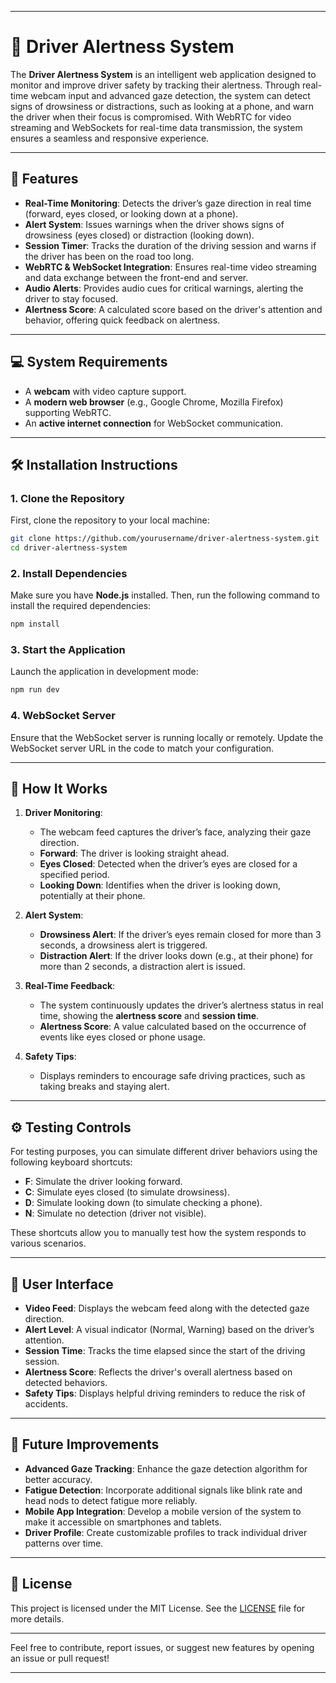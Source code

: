 
---

# 🚗 **Driver Alertness System**

The **Driver Alertness System** is an intelligent web application designed to monitor and improve driver safety by tracking their alertness. Through real-time webcam input and advanced gaze detection, the system can detect signs of drowsiness or distractions, such as looking at a phone, and warn the driver when their focus is compromised. With WebRTC for video streaming and WebSockets for real-time data transmission, the system ensures a seamless and responsive experience.

---

## 📌 **Features**

- **Real-Time Monitoring**: Detects the driver’s gaze direction in real time (forward, eyes closed, or looking down at a phone).
- **Alert System**: Issues warnings when the driver shows signs of drowsiness (eyes closed) or distraction (looking down).
- **Session Timer**: Tracks the duration of the driving session and warns if the driver has been on the road too long.
- **WebRTC & WebSocket Integration**: Ensures real-time video streaming and data exchange between the front-end and server.
- **Audio Alerts**: Provides audio cues for critical warnings, alerting the driver to stay focused.
- **Alertness Score**: A calculated score based on the driver's attention and behavior, offering quick feedback on alertness.

---

## 💻 **System Requirements**

- A **webcam** with video capture support.
- A **modern web browser** (e.g., Google Chrome, Mozilla Firefox) supporting WebRTC.
- An **active internet connection** for WebSocket communication.

---

## 🛠️ **Installation Instructions**

### 1. **Clone the Repository**
First, clone the repository to your local machine:
```bash
git clone https://github.com/yourusername/driver-alertness-system.git
cd driver-alertness-system
```

### 2. **Install Dependencies**
Make sure you have **Node.js** installed. Then, run the following command to install the required dependencies:
```bash
npm install
```

### 3. **Start the Application**
Launch the application in development mode:
```bash
npm run dev
```

### 4. **WebSocket Server**
Ensure that the WebSocket server is running locally or remotely. Update the WebSocket server URL in the code to match your configuration.

---

## 🚦 **How It Works**

1. **Driver Monitoring**: 
   - The webcam feed captures the driver’s face, analyzing their gaze direction.
   - **Forward**: The driver is looking straight ahead.
   - **Eyes Closed**: Detected when the driver’s eyes are closed for a specified period.
   - **Looking Down**: Identifies when the driver is looking down, potentially at their phone.

2. **Alert System**:
   - **Drowsiness Alert**: If the driver’s eyes remain closed for more than 3 seconds, a drowsiness alert is triggered.
   - **Distraction Alert**: If the driver looks down (e.g., at their phone) for more than 2 seconds, a distraction alert is issued.

3. **Real-Time Feedback**: 
   - The system continuously updates the driver’s alertness status in real time, showing the **alertness score** and **session time**.
   - **Alertness Score**: A value calculated based on the occurrence of events like eyes closed or phone usage.

4. **Safety Tips**: 
   - Displays reminders to encourage safe driving practices, such as taking breaks and staying alert.

---

## ⚙️ **Testing Controls**

For testing purposes, you can simulate different driver behaviors using the following keyboard shortcuts:

- **F**: Simulate the driver looking forward.
- **C**: Simulate eyes closed (to simulate drowsiness).
- **D**: Simulate looking down (to simulate checking a phone).
- **N**: Simulate no detection (driver not visible).

These shortcuts allow you to manually test how the system responds to various scenarios.

---

## 🎨 **User Interface**

- **Video Feed**: Displays the webcam feed along with the detected gaze direction.
- **Alert Level**: A visual indicator (Normal, Warning) based on the driver’s attention.
- **Session Time**: Tracks the time elapsed since the start of the driving session.
- **Alertness Score**: Reflects the driver's overall alertness based on detected behaviors.
- **Safety Tips**: Displays helpful driving reminders to reduce the risk of accidents.

---

## 🚀 **Future Improvements**

- **Advanced Gaze Tracking**: Enhance the gaze detection algorithm for better accuracy.
- **Fatigue Detection**: Incorporate additional signals like blink rate and head nods to detect fatigue more reliably.
- **Mobile App Integration**: Develop a mobile version of the system to make it accessible on smartphones and tablets.
- **Driver Profile**: Create customizable profiles to track individual driver patterns over time.

---

## 📄 **License**

This project is licensed under the MIT License. See the [LICENSE](LICENSE) file for more details.

---

Feel free to contribute, report issues, or suggest new features by opening an issue or pull request!

---

